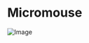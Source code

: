 ﻿# Micromouse

![Image](https://github.com/user-attachments/assets/146d8f68-04f3-43c3-b6d8-a73fef4c4860)


<!-- Failed to upload "VID20241221112750.mp4" -->

